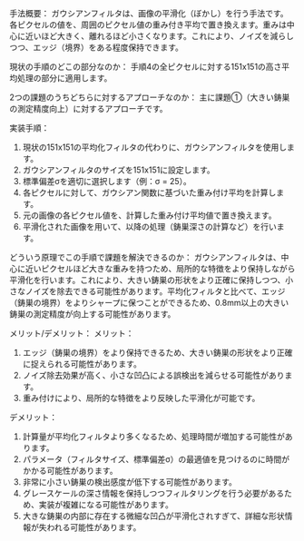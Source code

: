 手法概要：
ガウシアンフィルタは、画像の平滑化（ぼかし）を行う手法です。各ピクセルの値を、周囲のピクセル値の重み付き平均で置き換えます。重みは中心に近いほど大きく、離れるほど小さくなります。これにより、ノイズを減らしつつ、エッジ（境界）をある程度保持できます。

現状の手順のどこの部分なのか：
手順4の全ピクセルに対する151x151の高さ平均処理の部分に適用します。

2つの課題のうちどちらに対するアプローチなのか：
主に課題①（大きい鋳巣の測定精度向上）に対するアプローチです。

実装手順：
1. 現状の151x151の平均化フィルタの代わりに、ガウシアンフィルタを使用します。
2. ガウシアンフィルタのサイズを151x151に設定します。
3. 標準偏差σを適切に選択します（例：σ = 25）。
4. 各ピクセルに対して、ガウシアン関数に基づいた重み付け平均を計算します。
5. 元の画像の各ピクセル値を、計算した重み付け平均値で置き換えます。
6. 平滑化された画像を用いて、以降の処理（鋳巣深さの計算など）を行います。

どういう原理でこの手順で課題を解決できるのか：
ガウシアンフィルタは、中心に近いピクセルほど大きな重みを持つため、局所的な特徴をより保持しながら平滑化を行います。これにより、大きい鋳巣の形状をより正確に保持しつつ、小さなノイズを除去できる可能性があります。平均化フィルタと比べて、エッジ（鋳巣の境界）をよりシャープに保つことができるため、0.8mm以上の大きい鋳巣の測定精度が向上する可能性があります。

メリット/デメリット：
メリット：
1. エッジ（鋳巣の境界）をより保持できるため、大きい鋳巣の形状をより正確に捉えられる可能性があります。
2. ノイズ除去効果が高く、小さな凹凸による誤検出を減らせる可能性があります。
3. 重み付けにより、局所的な特徴をより反映した平滑化が可能です。

デメリット：
1. 計算量が平均化フィルタより多くなるため、処理時間が増加する可能性があります。
2. パラメータ（フィルタサイズ、標準偏差σ）の最適値を見つけるのに時間がかかる可能性があります。
3. 非常に小さい鋳巣の検出感度が低下する可能性があります。
4. グレースケールの深さ情報を保持しつつフィルタリングを行う必要があるため、実装が複雑になる可能性があります。
5. 大きな鋳巣の内部に存在する微細な凹凸が平滑化されすぎて、詳細な形状情報が失われる可能性があります。

